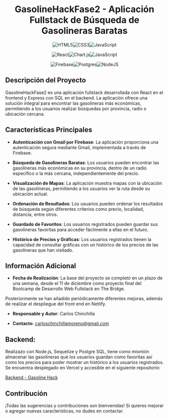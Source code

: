 <div align="center">

# GasolineHackFase2 - Aplicación Fullstack de Búsqueda de Gasolineras Baratas

![HTML5](https://img.shields.io/badge/html5-%23E34F26.svg?style=for-the-badge&logo=html5&logoColor=white)![CSS3](https://img.shields.io/badge/css3-%231572B6.svg?style=for-the-badge&logo=css3&logoColor=white)![JavaScript](https://img.shields.io/badge/javascript-%23323330.svg?style=for-the-badge&logo=javascript&logoColor=%23F7DF1E)

![React](https://img.shields.io/badge/react-%2320232a.svg?style=for-the-badge&logo=react&logoColor=%2361DAFB)![Chart.js](https://img.shields.io/badge/chart.js-F5788D.svg?style=for-the-badge&logo=chart.js&logoColor=white)![JavaScript](https://img.shields.io/badge/Leaflet-199900?style=for-the-badge&logo=Leaflet&logoColor=white)

![Firebase](https://img.shields.io/badge/firebase-a08021?style=for-the-badge&logo=firebase&logoColor=ffcd34)![Postgres](https://img.shields.io/badge/postgres-%23316192.svg?style=for-the-badge&logo=postgresql&logoColor=white)![NodeJS](https://img.shields.io/badge/node.js-6DA55F?style=for-the-badge&logo=node.js&logoColor=white)

</div>

## Descripción del Proyecto

GasolineHackFase2 es una aplicación fullstack desarrollada con React en el frontend y Express con SQL en el backend. La aplicación ofrece una solución integral para encontrar las gasolineras más económicas, permitiendo a los usuarios realizar búsquedas por provincia, radio o ubicación cercana.

## Características Principales

- **Autenticación con Gmail por Firebase**: La aplicación proporciona una autenticación segura mediante Gmail, implementada a través de Firebase.

- **Búsqueda de Gasolineras Baratas**: Los usuarios pueden encontrar las gasolineras más económicas en su provincia, dentro de un radio específico o la más cercana, independientemente del precio.

- **Visualización de Mapas**: La aplicación muestra mapas con la ubicación de las gasolineras, permitiendo a los usuarios ver la ruta desde su ubicación actual.

- **Ordenación de Resultados**: Los usuarios pueden ordenar los resultados de búsqueda según diferentes criterios como precio, localidad, distancia, entre otros.

- **Guardado de Favoritos**: Los usuarios registrados pueden guardar sus gasolineras favoritas para acceder fácilmente a ellas en el futuro.

- **Histórico de Precios y Gráficas**: Los usuarios registrados tienen la capacidad de consultar gráficas con un histórico de los precios de las gasolineras que han visitado.

## Información Adicional

- **Fecha de Realización**: La base del proyecto se completó en un plazo de una semana, desde el 11 de diciembre como proyecto final del Bootcamp de Desarrollo Web Fullstack en The Bridge. 

Posteriormente se han añadido periódicamente diferentes mejoras, además de realizar el despliegue del front end en Netlify. 

- **Responsable y Autor**: Carlos Chinchilla

- **Contacto**: [carloschinchillamoreno@gmail.com](mailto:carloschinchillamoreno@gmail.com)

## Backend:

  Realizazo con Node.js, Sequelize y Postgre SQL, tiene como mismión almacenar las gasolineras que los usuarios guardan como favoritas así como los precios para poder mostrar un histórico a los usuarios registrados. Se encuentra desplegado en Vercel y accesible en el siguiente repositorio:

  [Backend - Gasoline Hack](https://github.com/ChinchiGit/gasolineHackV2_backSQL)

## Contribución

¡Todas las sugerencias y contribuciones son bienvenidas! Si quieres mejorar o agregar nuevas características, no dudes en contactar.
